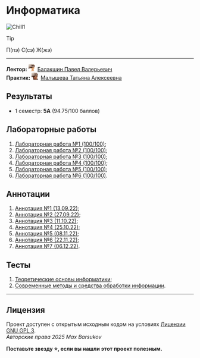 # Информатика

<img alt="Chill1" src="https://github.com/maxbarsukov/itmo/blob/master/.docs/chill1.gif" height="190">

> [!TIP]
> П(пэ) С(сэ) Ж(жэ)

---

**Лектор:** <a href="https://github.com/maxbarsukov/itmo/blob/master/.docs/tap-tap/README.md"><img alt="balakshin" src="https://github.com/maxbarsukov/itmo/blob/master/.docs/tap-tap/balakshin.gif" height="20"></a> [Балакшин Павел Валерьевич](https://my.itmo.ru/persons/125598) \
**Практик:** <a href="https://github.com/maxbarsukov/itmo/blob/master/.docs/tap-tap/README.md"><img alt="malysheva" src="https://github.com/maxbarsukov/itmo/blob/master/.docs/tap-tap/malysheva.gif" height="20"></a> [Малышева Татьяна Алексеевна](https://my.itmo.ru/persons/165275)

## Результаты

- 1 семестр: **5A** (94.75/100 баллов)

## Лабораторные работы

1. [Лабораторная работа №1 (100/100)](./лабораторные/lab1/);
2. [Лабораторная работа №2 (100/100)](./лабораторные/lab2/);
3. [Лабораторная работа №3 (100/100)](./лабораторные/lab3/);
4. [Лабораторная работа №4 (100/100)](./лабораторные/lab4/);
5. [Лабораторная работа №5 (100/100)](./лабораторные/lab5/);
6. [Лабораторная работа №6 (100/100)](./лабораторные/lab6/).

## Аннотации

1. [Аннотация №1 (13.09.22)](./аннотации/13.09.2022%20%D0%91%D0%B0%D1%80%D1%81%D1%83%D0%BA%D0%BE%D0%B2.pdf);
2. [Аннотация №2 (27.09.22)](./аннотации/27.09.2022%20%D0%91%D0%B0%D1%80%D1%81%D1%83%D0%BA%D0%BE%D0%B2.pdf);
3. [Аннотация №3 (11.10.22)](./аннотации/11.10.2022%20%D0%91%D0%B0%D1%80%D1%81%D1%83%D0%BA%D0%BE%D0%B2.pdf);
4. [Аннотация №4 (25.10.22)](./аннотации/25.10.2022%20%D0%91%D0%B0%D1%80%D1%81%D1%83%D0%BA%D0%BE%D0%B2.pdf);
5. [Аннотация №5 (08.11.22)](./аннотации/08.11.2022%20%D0%91%D0%B0%D1%80%D1%81%D1%83%D0%BA%D0%BE%D0%B2.pdf);
6. [Аннотация №6 (22.11.22)](./аннотации/22.11.2022%20%D0%91%D0%B0%D1%80%D1%81%D1%83%D0%BA%D0%BE%D0%B2.pdf);
7. [Аннотация №7 (06.12.22)](./аннотации/06.12.2022%20%D0%91%D0%B0%D1%80%D1%81%D1%83%D0%BA%D0%BE%D0%B2.pdf).

## Тесты

1. [Теоретические основы информатики](./тесты/1.%20Теоретические%20основы%20информатики/);
2. [Современные методы и средства обработки информации](./тесты/2.%20Современные%20методы%20и%20средства%20обработки%20информации/).

---

## Лицензия <a name="license"></a>

Проект доступен с открытым исходным кодом на условиях [Лицензии GNU GPL 3](https://opensource.org/license/gpl-3-0/). \
*Авторские права 2025 Max Barsukov*

**Поставьте звезду :star:, если вы нашли этот проект полезным.**
